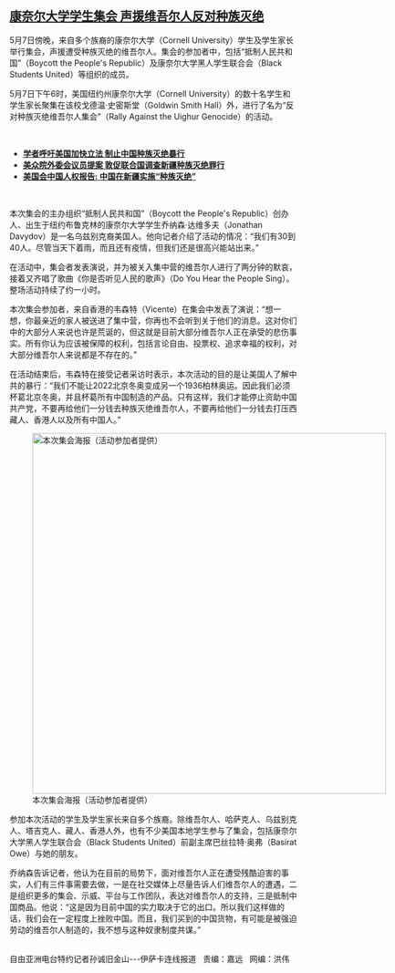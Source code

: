 <!--1620682140000-->
[康奈尔大学学生集会 声援维吾尔人反对种族灭绝](https://www.rfa.org/mandarin/yataibaodao/shaoshuminzu/sc-05102021164401.html)
------

<p></p><p>5月7日傍晚，来自多个族裔的康奈尔大学（Cornell University）学生及学生家长举行集会，声援遭受种族灭绝的维吾尔人。集会的参加者中，包括“抵制人民共和国”（Boycott the People's Republic<span>）</span>及康奈尔大学黑人学生联合会（Black Students United<span>）</span>等组织的成员。</p><p>5<span>月</span>7<span>日下午</span>6<span>时，美国纽约州康奈尔大学（</span>Cornell University<span>）的数十名学生和学生家长聚集在该校戈德温·史密斯堂（</span>Goldwin Smith Hall<span>）外，进行了名为“反对种族灭绝维吾尔人集会”（</span>Rally Against the Uighur Genocide<span>）的活动。</span></p><p><br/></p><ul><li><a href="https://www.rfa.org/mandarin/yataibaodao/shaoshuminzu/bx-05062021101322.html"><strong>学者呼吁美国加快立法 制止中国种族灭绝暴行</strong></a></li><li><strong><a href="https://www.rfa.org/mandarin/Xinwen/11-04142021161415.html">美众院外委会议员提案 敦促联合国调查新疆种族灭绝罪行</a></strong></li><li><strong><a href="https://www.rfa.org/mandarin/yataibaodao/renquanfazhi/bx-01152021104759.html">美国会中国人权报告: 中国在新疆实施“种族灭绝”</a></strong></li></ul><p><br/></p><p>本次集会的主办组织“抵制人民共和国”（Boycott the People's Republic<span>）创办人、出生于纽约布鲁克林的康奈尔大学学生乔纳森·达维多夫（</span>Jonathan Davydov<span>）是一名乌兹别克裔美国人。他向记者介绍了活动的情况：“我们有</span>30<span>到</span>40<span>人。尽管当天下着雨，而且还有疫情，但我们还是很高兴能站出来。”</span></p><p>在活动中，集会者发表演说，并为被关入集中营的维吾尔人进行了两分钟的默哀，接着又齐唱了歌曲《你是否听见人民的歌声》（Do You Hear the People Sing<span>）。整场活动持续了约一小时。</span></p><p>本次集会参加者，来自香港的韦森特（Vicente<span>）在集会中发表了演说：“想一想，你最亲近的家人被送进了集中营，你再也不会听到关于他们的消息。这对你们中的大部分人来说也许是荒诞的，但这就是目前大部分维吾尔人正在承受的悲伤事实。所有你认为应该被保障的权利，包括言论自由、投票权、追求幸福的权利，对大部分维吾尔人来说都是不存在的。”</span></p><p>在活动结束后，韦森特在接受记者采访时表示，本次活动的目的是让美国人了解中共的暴行：“我们不能让2022<span>北京冬奥变成另一个</span>1936<span>柏林奥运。因此我们必须杯葛北京冬奥，并且杯葛所有中国制造的产品。只有这样，我们才能停止资助中国共产党，不要再给他们一分钱去种族灭绝维吾尔人，不要再给他们一分钱去打压西藏人、香港人以及所有中国人。”</span></p><p><span><figure class="image-richtext image-inline captioned" style="width:620px;"><img alt="本次集会海报（活动参加者提供）" height="633" src="https://www.rfa.org/mandarin/yataibaodao/shaoshuminzu/sc-05102021164401.html/m0510-sc1.jpg/@@images/9cc3c8a3-ad40-46ea-afcb-98a2c40483c9.jpeg" title="M0510-SC1.JPG" width="620"/><figcaption class="image-caption">本次集会海报（活动参加者提供）</figcaption><small></small></figure></span></p><p>参加本次活动的学生及学生家长来自多个族裔。除维吾尔人、哈萨克人、乌兹别克人、塔吉克人、藏人、香港人外，也有不少美国本地学生参与了集会，包括康奈尔大学黑人学生联合会（Black Students United<span>）前副主席巴丝拉特·奥弗（</span>Basirat Owe<span>）与她的朋友。</span></p><p>乔纳森告诉记者，他认为在目前的局势下，面对维吾尔人正在遭受残酷迫害的事实，人们有三件事需要去做，一是在社交媒体上尽量告诉人们维吾尔人的遭遇，二是组织更多的集会、示威、平台与工作团队，表达对维吾尔人的支持，三是抵制中国商品。他说：“这是因为目前中国的实力取决于它的出口。所以我们这样做的话，我们会在一定程度上挫败中国。而且，我们买到的中国货物，有可能是被强迫劳动的维吾尔人制造的，我不想与这种奴隶制度共谋。”</p><p><br/>自由亚洲电台特约记者孙诚旧金山---伊萨卡连线报道   责编：嘉远   网编：洪伟</p>
